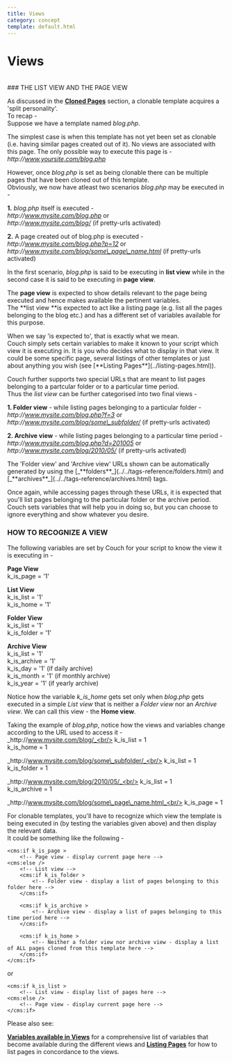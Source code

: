```yaml
---
title: Views
category: concept
template: default.html
---
```


# Views
<br/>
### THE LIST VIEW AND THE PAGE VIEW

As discussed in the [**Cloned Pages**](../cloned-pages.html) section, a clonable template acquires a 'split personality'.<br/>
To recap -<br/>
Suppose we have a template named _blog.php_.

The simplest case is when this template has not yet been set as clonable (i.e. having similar pages created out of it). No views are associated with this page. The only possible way to execute this page is -<br/>
_http&#58;//www.yoursite.com/blog.php_

However, once _blog.php_ is set as being clonable there can be multiple pages that have been cloned out of this template.<br/>
Obviously, we now have atleast two scenarios _blog.php_ may be executed in -

**1\.** _blog.php_ itself is executed -<br/>
_http&#58;//www.mysite.com/blog.php_ or<br/>
_http&#58;//www.mysite.com/blog/_ (if pretty-urls activated)

**2\.** A page created out of blog.php is executed -<br/>
_http&#58;//www.mysite.com/blog.php?p=12_ or<br/>
_http&#58;//www.mysite.com/blog/some\_page\_name.html_ (if pretty-urls activated)

In the first scenario, _blog.php_ is said to be executing in **list view** while in the second case it is said to be executing in **page view**.

The **page view** is expected to show details relevant to the page being executed and hence makes available the pertinent variables.<br/>
The **list view **is expected to act like a listing page (e.g. list all the pages belonging to the blog etc.) and has a different set of variables available for this purpose.

<p class="notice">
    When we say 'is expected to', that is exactly what we mean.<br/>
    Couch simply sets certain variables to make it known to your script which view it is executing in. It is you who decides what to display in that view. It could be some specific page, several listings of other templates or just about anything you wish (see [**Listing Pages**](../listing-pages.html)).
</p>

Couch further supports two special URLs that are meant to list pages belonging to a partcular folder or to a particular time period.<br/>
Thus the _list view_ can be further categorised into two final views -

**1\. Folder view** - while listing pages belonging to a particular folder -<br/>
_http&#58;//www.mysite.com/blog.php?f=3_ or<br/>
_http&#58;//www.mysite.com/blog/some\_subfolder/_ (if pretty-urls activated)

**2\. Archive view** - while listing pages belonging to a particular time period -<br/>
_http&#58;//www.mysite.com/blog.php?d=201005_ or<br/>
_http&#58;//www.mysite.com/blog/2010/05/_ (if pretty-urls activated)

<p class="notice">The 'Folder view' and 'Archive view' URLs shown can be automatically generated by using the [_**folders**_](../../tags-reference/folders.html) and [_**archives**_](../../tags-reference/archives.html) tags.</p>

Once again, while accessing pages through these URLs, it is expected that you'll list pages belonging to the particular folder or the archive period. Couch sets variables that will help you in doing so, but you can choose to ignore everything and show whatever you desire.

### HOW TO RECOGNIZE A VIEW

The following variables are set by Couch for your script to know the view it is executing in -

**Page View**<br/>
k\_is\_page = '1'

**List View**<br/>
k\_is\_list = '1'<br/>
k\_is\_home = '1'

**Folder View**<br/>
k\_is\_list = '1'<br/>
k\_is\_folder = '1'

**Archive View**<br/>
k\_is\_list = '1'<br/>
k\_is\_archive = '1'<br/>
k\_is\_day = '1' (if daily archive)<br/>
k\_is\_month = '1' (if monthly archive)<br/>
k\_is\_year = '1' (if yearly archive)

Notice how the variable _k\_is\_home_ gets set only when _blog.php_ gets executed in a simple _List view_ that is neither a _Folder view_ nor an _Archive view_. We can call this view - the **Home view**.

Taking the example of _blog.php_, notice how the views and variables change according to the URL used to access it -<br/>
_http&#58;//www.mysite.com/blog/_<br/>
k\_is\_list = 1<br/>
k\_is\_home = 1

_http&#58;//www.mysite.com/blog/some\_subfolder/_<br/>
k\_is\_list = 1<br/>
k\_is\_folder = 1

_http&#58;//www.mysite.com/blog/2010/05/_<br/>
k\_is\_list = 1<br/>
k\_is\_archive = 1

_http&#58;//www.mysite.com/blog/some\_page\_name.html_<br/>
k\_is\_page = 1

For clonable templates, you'll have to recognize which view the template is being executed in (by testing the variables given above) and then display the relevant data.<br/>
It could be something like the following -

```
<cms:if k_is_page >
    <!-- Page view - display current page here -->
<cms:else />
    <!-- List view -->
    <cms:if k_is_folder >
        <!-- Folder view - display a list of pages belonging to this folder here -->
    </cms:if>

    <cms:if k_is_archive >
        <!-- Archive view - display a list of pages belonging to this time period here -->
    </cms:if>

    <cms:if k_is_home >
        <!-- Neither a folder view nor archive view - display a list of ALL pages cloned from this template here -->
    </cms:if>
</cms:if>
```

or

```
<cms:if k_is_list >
    <!-- List view - display list of pages here -->
<cms:else />
    <!-- Page view - display current page here -->
</cms:if>
```

Please also see:

[**Variables available in Views**](../variables-in-views.html) for a comprehensive list of variables that become available during the different views and [**Listing Pages**](../listing-pages.html) for how to list pages in concordance to the views.
